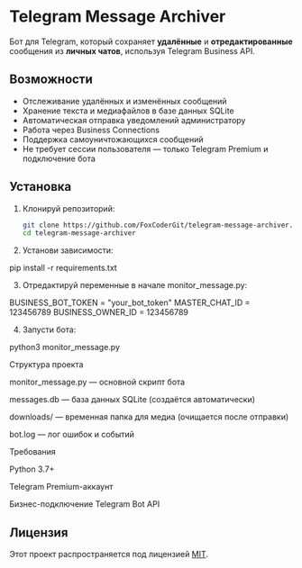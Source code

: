 # Telegram Message Archiver

Бот для Telegram, который сохраняет **удалённые** и **отредактированные** сообщения из **личных чатов**, используя Telegram Business API.

## Возможности

- Отслеживание удалённых и изменённых сообщений
- Хранение текста и медиафайлов в базе данных SQLite
- Автоматическая отправка уведомлений администратору
- Работа через Business Connections
- Поддержка самоуничтожающихся сообщений
- Не требует сессии пользователя — только Telegram Premium и подключение бота

## Установка

1. Клонируй репозиторий:
   ```bash
   git clone https://github.com/FoxCoderGit/telegram-message-archiver.git
   cd telegram-message-archiver

2. Установи зависимости:

pip install -r requirements.txt


3. Отредактируй переменные в начале monitor_message.py:

BUSINESS_BOT_TOKEN = "your_bot_token"
MASTER_CHAT_ID = 123456789
BUSINESS_OWNER_ID = 123456789


4. Запусти бота:

python3 monitor_message.py



Структура проекта

monitor_message.py — основной скрипт бота

messages.db — база данных SQLite (создаётся автоматически)

downloads/ — временная папка для медиа (очищается после отправки)

bot.log — лог ошибок и событий


Требования

Python 3.7+

Telegram Premium-аккаунт

Бизнес-подключение Telegram Bot API

## Лицензия

Этот проект распространяется под лицензией [MIT](LICENSE).